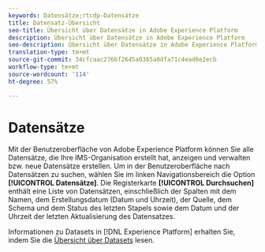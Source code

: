 ```yaml
---
keywords: Datensätze;rtcdp-Datensätze
title: Datensatz-Übersicht
seo-title: Übersicht über Datensätze in Adobe Experience Platform
description: Übersicht über Datensätze in Adobe Experience Platform
seo-description: Übersicht über Datensätze in Adobe Experience Platform
translation-type: tm+mt
source-git-commit: 34cfcaac276bf2645a0365a0dfa71c4ead6e2ecb
workflow-type: tm+mt
source-wordcount: '114'
ht-degree: 57%

---
```



# Datensätze

Mit der Benutzeroberfläche von Adobe Experience Platform können Sie alle Datensätze, die Ihre IMS-Organisation erstellt hat, anzeigen und verwalten bzw. neue Datensätze erstellen. Um in der Benutzeroberfläche nach Datensätzen zu suchen, wählen Sie im linken Navigationsbereich die Option **[!UICONTROL Datensätze]**. Die Registerkarte **[!UICONTROL Durchsuchen]** enthält eine Liste von Datensätzen, einschließlich der Spalten mit dem Namen, dem Erstellungsdatum (Datum und Uhrzeit), der Quelle, dem Schema und dem Status des letzten Stapels sowie dem Datum und der Uhrzeit der letzten Aktualisierung des Datensatzes.

Informationen zu Datasets in [!DNL Experience Platform] erhalten Sie, indem Sie die [Übersicht über Datasets](../../catalog/datasets/overview.md) lesen.
